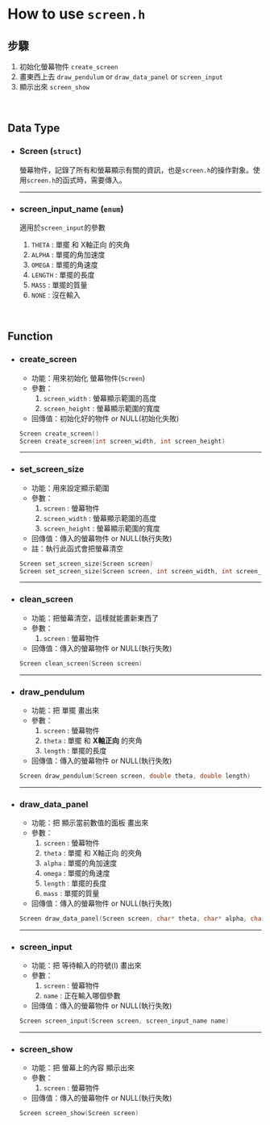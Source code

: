 # How to use `screen.h`

## 步驟
1. 初始化螢幕物件 `create_screen`
2. 畫東西上去 `draw_pendulum` or `draw_data_panel` or `screen_input`
3. 顯示出來 `screen_show`

<br>

## Data Type

* ### Screen (`struct`)

    螢幕物件，記錄了所有和螢幕顯示有關的資訊，也是`screen.h`的操作對象。使用`screen.h`的函式時，需要傳入。

    - - -

* ### screen_input_name (`enum`)

    適用於`screen_input`的參數
    1. `THETA`  : 單擺 和 X軸正向 的夾角
    2. `ALPHA`  : 單擺的角加速度
    3. `OMEGA`  : 單擺的角速度
    4. `LENGTH` : 單擺的長度
    5. `MASS`   : 單擺的質量
    6. `NONE`   : 沒在輸入

<br>

## Function

* ### create_screen

    * 功能：用來初始化 螢幕物件(`Screen`)
    * 參數：
        1. `screen_width`     : 螢幕顯示範圍的高度
        2. `screen_height`    : 螢幕顯示範圍的寬度
    * 回傳值：初始化好的物件 or NULL(初始化失敗)

    ```c++
    Screen create_screen()
    Screen create_screen(int screen_width, int screen_height)
    ```

    - - -

* ### set_screen_size

    * 功能：用來設定顯示範圍
    * 參數：
        1. `screen`           : 螢幕物件
        2. `screen_width`     : 螢幕顯示範圍的高度
        3. `screen_height`    : 螢幕顯示範圍的寬度
    * 回傳值：傳入的螢幕物件 or NULL(執行失敗)
    - 註：執行此函式會把螢幕清空

    ```c++
    Screen set_screen_size(Screen screen)
    Screen set_screen_size(Screen screen, int screen_width, int screen_height)
    ```

    - - -

* ### clean_screen

    * 功能：把螢幕清空，這樣就能畫新東西了
    * 參數：
        1. `screen` : 螢幕物件
    * 回傳值：傳入的螢幕物件 or NULL(執行失敗)

    ```c++
    Screen clean_screen(Screen screen)
    ```

    - - -

* ### draw_pendulum

    * 功能：把 單擺 畫出來
    * 參數：
        1. `screen`    : 螢幕物件
        2. `theta`     : 單擺 和 **X軸正向** 的夾角
        3. `length`    : 單擺的長度
    * 回傳值：傳入的螢幕物件 or NULL(執行失敗)

    ```c++
    Screen draw_pendulum(Screen screen, double theta, double length)
    ```

    - - -

* ### draw_data_panel

    * 功能：把 顯示當前數值的面板 畫出來
    * 參數：
        1. `screen` : 螢幕物件
        2. `theta`  : 單擺 和 X軸正向 的夾角
        3. `alpha`  : 單擺的角加速度
        4. `omega`  : 單擺的角速度
        5. `length` : 單擺的長度
        6. `mass`   : 單擺的質量
    * 回傳值：傳入的螢幕物件 or NULL(執行失敗)

    ```c++
    Screen draw_data_panel(Screen screen, char* theta, char* alpha, char* omega, char* length, char* mass)
    ```

    - - -

* ### screen_input

    * 功能：把 等待輸入的符號(I) 畫出來
    * 參數：
        1. `screen` : 螢幕物件
        2. `name`   : 正在輸入哪個參數
    * 回傳值：傳入的螢幕物件 or NULL(執行失敗)

    ```c++
    Screen screen_input(Screen screen, screen_input_name name)
    ```

    - - -

* ### screen_show

    * 功能：把 螢幕上的內容 顯示出來
    * 參數：
        1. `screen` : 螢幕物件
    * 回傳值：傳入的螢幕物件 or NULL(執行失敗)

    ```c++
    Screen screen_show(Screen screen)
    ```
